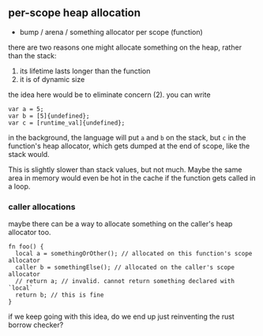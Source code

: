 ## per-scope heap allocation
- bump / arena / something allocator per scope (function)

there are two reasons one might allocate something on the heap, rather than the stack:

1. its lifetime lasts longer than the function
2. it is of dynamic size

the idea here would be to eliminate concern (2). you can write
```
var a = 5;
var b = [5]{undefined};
var c = [runtime_val]{undefined};
```
in the background, the language will put `a` and `b` on the stack, but `c` in the function's heap allocator, which gets dumped at the end of scope, like the stack would.

This is slightly slower than stack values, but not much. Maybe the same area in memory would even be hot in the cache if the function gets called in a loop.

### caller allocations

maybe there can be a way to allocate something on the caller's heap allocator too.
```
fn foo() {
  local a = somethingOrOther(); // allocated on this function's scope allocator
  caller b = somethingElse(); // allocated on the caller's scope allocator
  // return a; // invalid. cannot return something declared with `local`
  return b; // this is fine
}
```

if we keep going with this idea, do we end up just reinventing the rust borrow checker?
